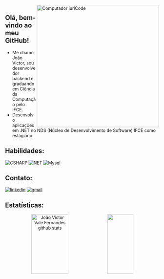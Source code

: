 <img src="https://raw.githubusercontent.com/MicaelliMedeiros/micaellimedeiros/master/image/computer-illustration.png" min-width="400px" max-width="400px" width="400px" align="right" alt="Computador iuriCode">

## Olá, bem-vindo ao meu GitHub!

- Me chamo João Victor, sou desenvolvedor backend e graduando em Ciência da Computação pelo IFCE.
- Desenvolvo aplicações em .NET no NDS (Núcleo de Desenvolvimento de Software) IFCE como estágiario.

## Habilidades:
![CSHARP](https://img.shields.io/badge/-CSharp-333333?style=flat&logo=csharp)
![NET](https://img.shields.io/badge/.NET-5C2D91?style=flat&logo=.net&logoColor=white)
![Mysql](https://img.shields.io/badge/-Mysql-333333?style=flat&logo=mysql)
  
  </div>
   
 ## Contato:
[![linkedin](https://img.shields.io/badge/-Linkedin-0e76a8?style=flat-square&logo=Linkedin&logoColor=white)](https://www.linkedin.com/in/jvictor-vale/)
[![gmail](https://img.shields.io/badge/-Gmail-FF0000?style=flat-square&labelColor=FF0000&logo=gmail&logoColor=white)](mailto:joaovictorvale.dev@gmail.com)

## Estatísticas:
<div align="center">  
  <img width="49%" height="195px" src="https://github-readme-stats.vercel.app/api?username=JVictorVale&show_icons=true&count_private=true&hide_border=true&title_color=006aff&icon_color=008cff&text_color=008cff&bg_color=0d1117" alt="João Victor Vale Fernandes github stats" /> 
  <img width="41%" height="195px" src="https://github-readme-stats.vercel.app/api/top-langs/?username=JVictorVale&layout=compact&hide_border=true&title_color=e3dede1&text_color=2E86C1&bg_color=0d1117" />
</div>
